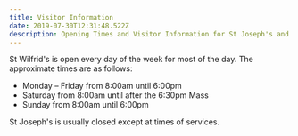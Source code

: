 ```yaml
---
title: Visitor Information
date: 2019-07-30T12:31:48.522Z
description: Opening Times and Visitor Information for St Joseph's and St Wilfrid's
---
```

St Wilfrid's is open every day of the week for most of the day. The approximate times are as follows:

* Monday – Friday from 8:00am until 6:00pm
* Saturday from 8:00am until after the 6:30pm Mass
* Sunday from 8:00am until 6:00pm

St Joseph's is usually closed except at times of services.
